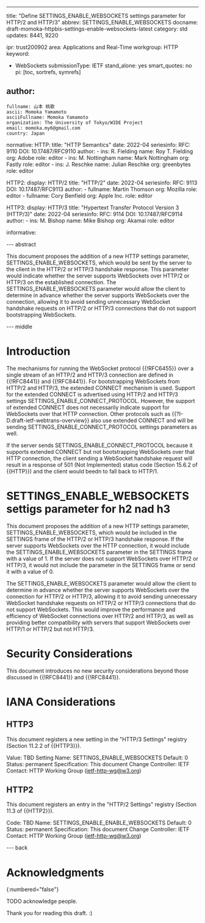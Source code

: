 ---
title: "Define SETTINGS_ENABLE_WEBSOCKETS settings parameter for HTTP/2 and HTTP/3"
abbrev: SETTINGS_ENABLE_WEBSOCKETS
docname: draft-momoka-httpbis-settings-enable-websockets-latest
category: std
updates: 8441, 9220

ipr: trust200902
area: Applications and Real-Time
workgroup: HTTP
keyword:
  - WebSockets
submissionType:
  IETF
stand_alone: yes
smart_quotes: no
pi: [toc, sortrefs, symrefs]

author:
 -
    fullname: 山本 桃歌
    ascii: Momoka Yamamoto
    asciiFullname: Momoka Yamamoto
    organization: The University of Tokyo/WIDE Project
    email: momoka.my6@gmail.com
    country: Japan



normative:
  HTTP:
    title: "HTTP Semantics"
    date: 2022-04
    seriesinfo:
      RFC: 9110
      DOI: 10.17487/RFC9110
    author:
      -
          ins: R. Fielding
          name: Roy T. Fielding
          org: Adobe
          role: editor
      -
          ins: M. Nottingham
          name: Mark Nottingham
          org: Fastly
          role: editor
      -
          ins: J. Reschke
          name: Julian Reschke
          org: greenbytes
          role: editor

  HTTP2:
    display: HTTP/2
    title: "HTTP/2"
    date: 2022-04
    seriesinfo:
      RFC: 9113
      DOI: 10.17487/RFC9113
    author:
      -
          fullname: Martin Thomson
          org: Mozilla
          role: editor
      -
          fullname: Cory Benfield
          org: Apple Inc.
          role: editor

  HTTP3:
    display: HTTP/3
    title: "Hypertext Transfer Protocol Version 3 (HTTP/3)"
    date: 2022-04
    seriesinfo:
      RFC: 9114
      DOI: 10.17487/RFC9114
    author:
      -
          ins: M. Bishop
          name: Mike Bishop
          org: Akamai
          role: editor



informative:




--- abstract

This document proposes the addition of a new HTTP settings parameter, SETTINGS_ENABLE_WEBSOCKETS, which would be sent by the server to the client in the HTTP/2 or HTTP/3 handshake response. This parameter would indicate whether the server supports WebSockets over HTTP/2 or HTTP/3 on the established connection. The SETTINGS_ENABLE_WEBSOCKETS parameter would allow the client to determine in advance whether the server supports WebSockets over the connection, allowing it to avoid sending unnecessary WebSocket handshake requests on HTTP/2 or HTTP/3 connections that do not support bootstrapping WebSockets.


--- middle

# Introduction

The mechanisms for running the WebSocket protocol {{!RFC6455}} over a single stream of an HTTP/2 and HTTP/3 connection are defined in {{!RFC8441}} and {{!RFC8441}}. For bootstrapping WebSockets from HTTP/2 and HTTP/3, the extended CONNECT mechanism is used. Support for the extended CONNECT is advertised using HTTP/2 and HTTP/3 settings SETTINGS_ENABLE_CONNECT_PROTOCOL. However, the support of extended CONNECT does not necessarily indicate support for WebSockets over that HTTP connection. Other protocols such as {{?I-D.draft-ietf-webtrans-overview}} also use extended CONNECT and will be sending SETTINGS_ENABLE_CONNECT_PROTOCOL settings parameters as well.

If the server sends SETTINGS_ENABLE_CONNECT_PROTOCOL because it supports extended CONNECT but not bootstrapping WebSockets over that HTTP connection, the client sending a WebSocket handshake request will result in a response of 501 (Not Implemented) status code (Section 15.6.2 of {{HTTP}}) and the client would beedn to fall back to HTTP/1.


# SETTINGS_ENABLE_WEBSOCKETS settigs parameter for h2 nad h3
This document proposes the addition of a new HTTP settings parameter, SETTINGS_ENABLE_WEBSOCKETS, which would be included in the SETTINGS frame of the HTTP/2 or HTTP/3 handshake response. If the server supports WebSockets over the HTTP connection, it would include the SETTINGS_ENABLE_WEBSOCKETS parameter in the SETTINGS frame with a value of 1. If the server does not support WebSockets over HTTP/2 or HTTP/3, it would not include the parameter in the SETTINGS frame or send it with a value of 0.

The SETTINGS_ENABLE_WEBSOCKETS parameter would allow the client to determine in advance whether the server supports WebSockets over the connection for HTTP/2 or HTTP/3, allowing it to avoid sending unnecessary WebSocket handshake requests on HTTP/2 or HTTP/3 connections that do not support WebSockets. This would improve the performance and efficiency of WebSocket connections over HTTP/2 and HTTP/3, as well as providing better compatibility with servers that support WebSockets over HTTP/1 or HTTP/2 but not HTTP/3.


# Security Considerations

This document introduces no new security considerations beyond those discussed in {{!RFC8441}} and {{!RFC8441}}.

# IANA Considerations

## HTTP3
This document registers a new setting in the "HTTP/3 Settings" registry (Section 11.2.2 of {{HTTP3}}).

Value: TBD
Setting Name: SETTINGS_ENABLE_WEBSOCKETS
Default: 0
Status: permanent
Specification: This document
Change Controller: IETF
Contact: HTTP Working Group (ietf-http-wg@w3.org)

## HTTP2
This document registers an entry in the "HTTP/2 Settings" registry (Section 11.3 of {{HTTP2}}).

Code: TBD
Name: SETTINGS_ENABLE_ENABLE_WEBSOCKETS
Default: 0
Status: permanent
Specification: This document
Change Controller: IETF
Contact: HTTP Working Group (ietf-http-wg@w3.org)

--- back

# Acknowledgments
{:numbered="false"}

TODO acknowledge people.

Thank you for reading this draft. :)
